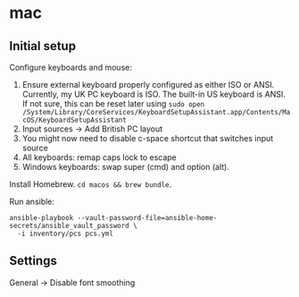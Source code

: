 # mac

## Initial setup

Configure keyboards and mouse:

1. Ensure external keyboard properly configured as either ISO or ANSI.
   Currently, my UK PC keyboard is ISO. The built-in US keyboard is ANSI. If not
   sure, this can be reset later using `sudo open
   /System/Library/CoreServices/KeyboardSetupAssistant.app/Contents/MacOS/KeyboardSetupAssistant`
1. Input sources -> Add British PC layout
1. You might now need to disable c-space shortcut that switches input source
1. All keyboards: remap caps lock to escape
1. Windows keyboards: swap super (cmd) and option (alt).

Install Homebrew. `cd macos && brew bundle`.

Run ansible:

```
ansible-playbook --vault-password-file=ansible-home-secrets/ansible_vault_password \
  -i inventory/pcs pcs.yml
```

## Settings

General -> Disable font smoothing
